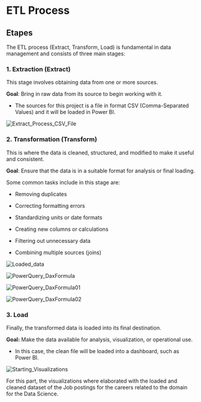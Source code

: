 # ETL Process

## Etapes

The ETL process (Extract, Transform, Load) is fundamental in data management and consists of three main stages:

### 1. Extraction (Extract)

This stage involves obtaining data from one or more sources.<br>

**Goal**: Bring in raw data from its source to begin working with it.

- The sources for this project is a file in format CSV (Comma-Separated Values) and it will be loaded in Power BI.












![Extract_Process_CSV_File](https://github.com/user-attachments/assets/b475e800-d85b-43d2-bf47-72d7eb8326b4)













### 2. Transformation (Transform)

This is where the data is cleaned, structured, and modified to make it useful and consistent.<br>

**Goal**: Ensure that the data is in a suitable format for analysis or final loading.

Some common tasks include in this stage are:

- Removing duplicates

- Correcting formatting errors

- Standardizing units or date formats

- Creating new columns or calculations

- Filtering out unnecessary data

- Combining multiple sources (joins)













![Loaded_data](https://github.com/user-attachments/assets/ea7d29ce-1cb4-4ced-a499-5998582d827a)















![PowerQuery_DaxFormula](https://github.com/user-attachments/assets/235343ec-448c-4350-9c35-844da8c00e18)









![PowerQuery_DaxFormula01](https://github.com/user-attachments/assets/fc1aba1d-00e1-408a-8de9-f230d4e947c0)














![PowerQuery_DaxFormula02](https://github.com/user-attachments/assets/3f2584b3-e67c-4acd-96d0-4e65af025a3b)



















### 3. Load 

Finally, the transformed data is loaded into its final destination.<br>

**Goal:** Make the data available for analysis, visualization, or operational use.

- In this case, the clean file will be loaded into a dashboard, such as Power BI.



  




![Starting_Visualizations](https://github.com/user-attachments/assets/7082e05f-feb8-454f-a33d-009e80814267)




For this part, the visualizations where elaborated with the loaded and cleaned dataset of the Job postings for the careers related to the domain for the Data Science. 





































  







